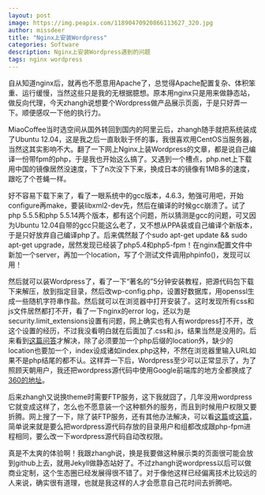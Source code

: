 ```yaml
---
layout: post
image: https://img.peapix.com/11890470920866113627_320.jpg
author: missdeer
title: "Nginx上安装Wordpress"
categories: Software
description: Nginx上安装Wordpress遇到的问题
tags: nginx wordpress
---
```

自从知道nginx后，就再也不愿意用Apache了，总觉得Apache配置复杂、体积笨重、运行缓慢，当然这些只是我的无根据臆想。原本用nginx只是用来做静态站，做反向代理，今天zhangh说想要个Wordpress做产品展示页面，于是只好弄一下。顺便感叹一下他的执行力。

MiaoCoffee当时选空间从国外转回到国内的阿里云后，zhangh随手就把系统装成了Ubuntu 12.04，这是我之后一直耿耿于怀的事，我很喜欢用CentOS当服务器，当然这其实影响不大。翻了一下网上Nginx上装Wordpress的文章，都是说自己编译一份带fpm的php，于是我也开始这么搞了。又遇到一个槽点，php.net上下载用中国的镜像居然没速度，下了n次没下下来，换成日本的镜像有1MB多的速度，跟吃了个苍蝇一样。

好不容易下载下来了，看了一眼系统中的gcc版本，4.6.3，勉强可用吧，开始configure再make，要装libxml2-dev先，然后在编译的时候gcc崩溃了。试了php 5.5.5和php 5.5.14两个版本，都有这个问题，所以猜测是gcc的问题，可又因为Ubuntu 12.04自带的gcc只能这么老了，又不想从PPA装或自己编译个新版本，于是只好放弃自己编译php了。后来偶然敲了个sudo apt-get update && sudo apt-get upgrade，居然发现已经装了php5.4和php5-fpm！在nginx配置文件中新加一个server，再加一个location，写了个测试文件调用phpinfo()，发现可以用！

然后就可以装Wordpress了，看了一下“著名的”5分钟安装教程，把源代码包下载下来解压，放到指定目录，然后改wp-config.php，设置好数据库，用openssl生成一些随机字符串作盐。然后就可以在浏览器中打开安装了。这时发现所有css和js文件居然都打不开，看了一下nginx的error log，还以为是security.limit_extensions设置有问题，网上确实也有人有wordpress打不开，改这个设置的经历，不过我没看明白就在后面加了.css和.js，结果当然是没用的。后来看到[这篇问答](http://serverfault.com/questions/486368/nginx-and-php-fpm-403-forbidden)才解决，除了必须要加一个php后缀的location外，缺少的location也要加一个，index设成诸如index.php这种，不然在浏览器里输入URL如果不是php结尾的都不认。这样弄一下后，Wordpress至少可以正常显示了，为了照顾天朝用户，我还把wordpress源代码中使用Google前端库的地方全都换成了[360的地址](http://libs.useso.com/)。

后来zhangh又说换theme时需要FTP服务，这下我就囧了，几年没用wordpress它就变成这样了，怎么也不愿意装一个这种额外的服务，而且到时候用户权限又要折腾。网上搜了一下，除了装FTP服务，还有其他办法解决，可以看[这篇](http://94iw.com/wordpress-ftp-password)或[这篇](http://www.renhaibo.com/archives/154.html)，简单说来就是要么把wordpress源代码存放的目录用户和组都改成跟php-fpm进程相同，要么改一下wordpress源代码自动改权限。

真是不太爽的体验啊！我跟zhangh说，换是我要做这种展示类的页面很可能会放到github上去，就用Jekyll做静态站好了。不过zhangh说wordpress以后可以做商业定制，这个生态圈已经发展得很不错了。对于像他这样已经偏离技术比较远的人来说，确实很有道理，也就是我这样的人才会愿意自己花时间去折腾吧。
